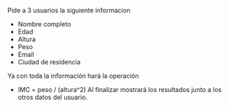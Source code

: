 Pide a 3 usuarios la siguiente informacion
- Nombre completo
- Edad
- Altura
- Peso
- Email
- Ciudad de residencia

Ya con toda la información hará la operación
- IMC = peso / (altura^2)
  Al finalizar mostrará los resultados junto a los otros datos del usuario.